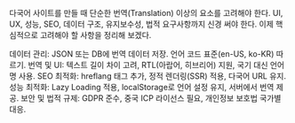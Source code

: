 다국어 사이트를 만들 때 단순한 번역(Translation) 이상의 요소를 고려해야 한다.
UI, UX, 성능, SEO, 데이터 구조, 유지보수성, 법적 요구사항까지 신경 써야 한다.
이제 핵심적으로 고려해야 할 사항을 정리해 보겠다.

데이터 관리: JSON 또는 DB에 번역 데이터 저장. 언어 코드 표준(en-US, ko-KR) 따르기.
번역 및 UI: 텍스트 길이 차이 고려, RTL(아랍어, 히브리어) 지원, 국기 대신 언어명 사용.
SEO 최적화: hreflang 태그 추가, 정적 렌더링(SSR) 적용, 다국어 URL 유지.
성능 최적화: Lazy Loading 적용, localStorage로 언어 설정 유지, 서버에서 번역 제공.
보안 및 법적 규제: GDPR 준수, 중국 ICP 라이선스 필요, 개인정보 보호법 국가별 대응.
